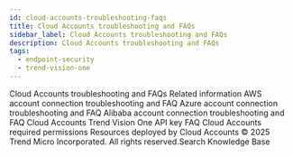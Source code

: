 ```yaml
---
id: cloud-accounts-troubleshooting-faqs
title: Cloud Accounts troubleshooting and FAQs
sidebar_label: Cloud Accounts troubleshooting and FAQs
description: Cloud Accounts troubleshooting and FAQs
tags:
  - endpoint-security
  - trend-vision-one
---
```


 Cloud Accounts troubleshooting and FAQs Related information AWS account connection troubleshooting and FAQ Azure account connection troubleshooting and FAQ Alibaba account connection troubleshooting and FAQ Cloud Accounts Trend Vision One API key FAQ Cloud Accounts required permissions Resources deployed by Cloud Accounts © 2025 Trend Micro Incorporated. All rights reserved.Search Knowledge Base